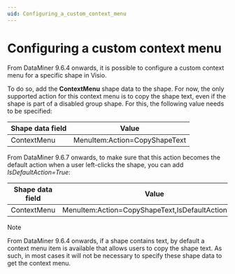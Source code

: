 ```yaml
---
uid: Configuring_a_custom_context_menu
---
```


# Configuring a custom context menu

From DataMiner 9.6.4 onwards, it is possible to configure a custom context menu for a specific shape in Visio.

To do so, add the **ContextMenu** shape data to the shape. For now, the only supported action for this context menu is to copy the shape text, even if the shape is part of a disabled group shape. For this, the following value needs to be specified:

| Shape data field | Value                         |
|------------------|-------------------------------|
| ContextMenu      | MenuItem:Action=CopyShapeText |

From DataMiner 9.6.7 onwards, to make sure that this action becomes the default action when a user left-clicks the shape, you can add *IsDefaultAction=True*:

| Shape data field | Value                                              |
|------------------|----------------------------------------------------|
| ContextMenu      | MenuItem:Action=CopyShapeText,IsDefaultAction=True |

> [!NOTE]
> From DataMiner 9.6.4 onwards, if a shape contains text, by default a context menu item is available that allows users to copy the shape text. As such, in most cases it will not be necessary to specify these shape data to get the context menu.
